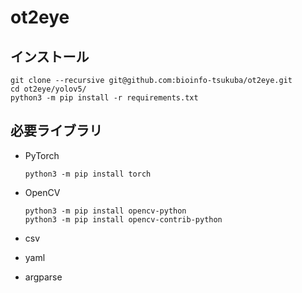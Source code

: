 # ot2eye



## インストール

```
git clone --recursive git@github.com:bioinfo-tsukuba/ot2eye.git
cd ot2eye/yolov5/
python3 -m pip install -r requirements.txt 
```



## 必要ライブラリ

- PyTorch

  ```
  python3 -m pip install torch
  ```

- OpenCV

  ```
  python3 -m pip install opencv-python
  python3 -m pip install opencv-contrib-python
  ```

- csv

- yaml

- argparse